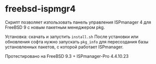 # freebsd-ispmgr4

Скрипт позволяет изпользовать панель управления ISPmanager 4 для FreeBSD 9 с новым пакетным менеджером pkg.

Установка: скачать и запустить `install.sh`
После установки или обновления софта нужно запускать `pkg_info` для пересоздания базы установленных пакетов, c которой работает ISPmanager. 

Протестировано на FreeBSD 9.3 + ISPmanager-Pro 4.4.10.23
